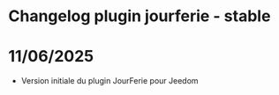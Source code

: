 # Changelog plugin jourferie - stable



# 11/06/2025

- Version initiale du plugin JourFerie pour Jeedom

